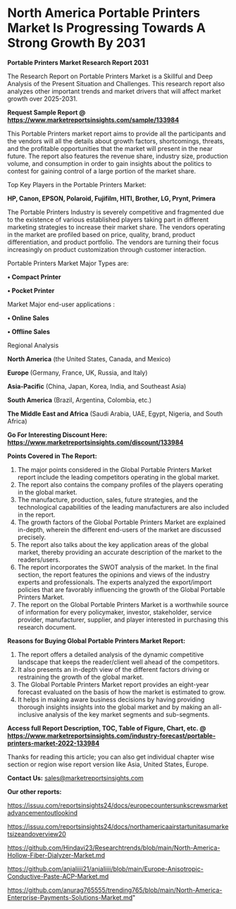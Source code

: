 # North America Portable Printers Market Is Progressing Towards A Strong Growth By 2031

<strong>Portable Printers Market Research Report 2031</strong>

The Research Report on Portable Printers Market is a Skillful and Deep Analysis of the Present Situation and Challenges. This research report also analyzes other important trends and market drivers that will affect market growth over 2025-2031.

<strong>Request Sample Report @ <a href=https://www.marketreportsinsights.com/sample/133984>https://www.marketreportsinsights.com/sample/133984</a></strong>

This Portable Printers market report aims to provide all the participants and the vendors will all the details about growth factors, shortcomings, threats, and the profitable opportunities that the market will present in the near future. The report also features the revenue share, industry size, production volume, and consumption in order to gain insights about the politics to contest for gaining control of a large portion of the market share.

Top Key Players in the Portable Printers Market:

<strong>HP, Canon, EPSON, Polaroid, Fujifilm, HITI, Brother, LG, Prynt, Primera</strong>

The Portable Printers Industry is severely competitive and fragmented due to the existence of various established players taking part in different marketing strategies to increase their market share. The vendors operating in the market are profiled based on price, quality, brand, product differentiation, and product portfolio. The vendors are turning their focus increasingly on product customization through customer interaction.

Portable Printers Market Major Types are:

<strong>• Compact Printer

• Pocket Printer</strong>

Market Major end-user applications :

<strong>• Online Sales

• Offline Sales</strong>

Regional Analysis

</u><strong><b>North America</b></strong> (the United States, Canada, and Mexico)

<strong><b>Europe </b></strong>(Germany, France, UK, Russia, and Italy)

<strong><b>Asia-Pacific</b></strong> (China, Japan, Korea, India, and Southeast Asia)

<strong><b>South America</b></strong> (Brazil, Argentina, Colombia, etc.)

<strong><b>The Middle East and Africa</b></strong> (Saudi Arabia, UAE, Egypt, Nigeria, and South Africa)

<strong>Go For Interesting Discount Here: <a href=https://www.marketreportsinsights.com/discount/133984>https://www.marketreportsinsights.com/discount/133984</a></strong>

<strong>Points Covered in The Report:</strong>
<ol>
  <li>The major points considered in the Global Portable Printers Market report include the leading competitors operating in the global market.</li>
  <li>The report also contains the company profiles of the players operating in the global market.</li>
  <li>The manufacture, production, sales, future strategies, and the technological capabilities of the leading manufacturers are also included in the report.</li>
  <li>The growth factors of the Global Portable Printers Market are explained in-depth, wherein the different end-users of the market are discussed precisely.</li>
  <li>The report also talks about the key application areas of the global market, thereby providing an accurate description of the market to the readers/users.</li>
  <li>The report incorporates the SWOT analysis of the market. In the final section, the report features the opinions and views of the industry experts and professionals. The experts analyzed the export/import policies that are favorably influencing the growth of the Global Portable Printers Market.</li>
  <li>The report on the Global Portable Printers Market is a worthwhile source of information for every policymaker, investor, stakeholder, service provider, manufacturer, supplier, and player interested in purchasing this research document.</li>
</ol>
<strong>Reasons for Buying Global Portable Printers Market Report:</strong>

<ol>
  <li>The report offers a detailed analysis of the dynamic competitive landscape that keeps the reader/client well ahead of the competitors.</li>
  <li>It also presents an in-depth view of the different factors driving or restraining the growth of the global market.</li>
  <li>The Global Portable Printers Market report provides an eight-year forecast evaluated on the basis of how the market is estimated to grow.</li>
  <li>It helps in making aware business decisions by having providing thorough insights insights into the global market and by making an all-inclusive analysis of the key market segments and sub-segments.</li>
</ol>
<strong>Access full Report Description, TOC, Table of Figure, Chart, etc. @ <a href=https://www.marketreportsinsights.com/industry-forecast/portable-printers-market-2022-133984>https://www.marketreportsinsights.com/industry-forecast/portable-printers-market-2022-133984</a></strong>


Thanks for reading this article; you can also get individual chapter wise section or region wise report version like Asia, United States, Europe.

<strong>Contact Us:</strong>
sales@marketreportsinsights.com

<strong>Our other reports:</strong>

<a href=https://issuu.com/reportsinsights24/docs/europecountersunkscrewsmarketadvancementoutlookind>https://issuu.com/reportsinsights24/docs/europecountersunkscrewsmarketadvancementoutlookind</a>

<a href=https://issuu.com/reportsinsights24/docs/northamericaairstartunitasumarketsizeandoverview20>https://issuu.com/reportsinsights24/docs/northamericaairstartunitasumarketsizeandoverview20</a>

<a href=https://github.com/Hindavi23/Researchtrends/blob/main/North-America-Hollow-Fiber-Dialyzer-Market.md>https://github.com/Hindavi23/Researchtrends/blob/main/North-America-Hollow-Fiber-Dialyzer-Market.md</a>

<a href=https://github.com/anjaliiii21/anjaliiii/blob/main/Europe-Anisotropic-Conductive-Paste-ACP-Market.md>https://github.com/anjaliiii21/anjaliiii/blob/main/Europe-Anisotropic-Conductive-Paste-ACP-Market.md</a>

<a href=https://github.com/anurag765555/trending765/blob/main/North-America-Enterprise-Payments-Solutions-Market.md>https://github.com/anurag765555/trending765/blob/main/North-America-Enterprise-Payments-Solutions-Market.md</a>"

